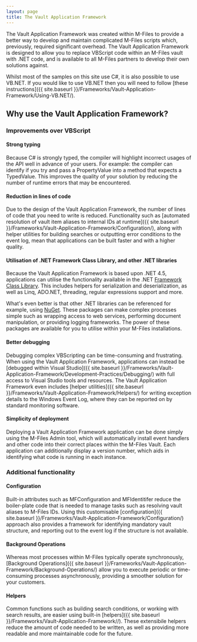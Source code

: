 ```yaml
---
layout: page
title: The Vault Application Framework
---
```


The Vault Application Framework was created within M-Files to provide a better way to develop and maintain complicated M-Files scripts which, previously, required significant overhead.  The Vault Application Framework is designed to allow you to replace VBScript code within an M-Files vault with .NET code, and is available to all M-Files partners to develop their own solutions against.

Whilst most of the samples on this site use C#, it is also possible to use VB.NET.  If you would like to use VB.NET then you will need to follow [these instructions]({{ site.baseurl }}/Frameworks/Vault-Application-Framework/Using-VB.NET/).

## Why use the Vault Application Framework?

### Improvements over VBScript

#### Strong typing

Because C# is strongly typed, the compiler will highlight incorrect usages of the API well in advance of your users.  For example: the compiler can identify if you try and pass a PropertyValue into a method that expects a TypedValue.  This improves the quality of your solution by reducing the number of runtime errors that may be encountered.

#### Reduction in lines of code

Due to the design of the Vault Application Framework, the number of lines of code that you need to write is reduced.  Functionality such as [automated resolution of vault item aliases to internal IDs at runtime]({{ site.baseurl }}/Frameworks/Vault-Application-Framework/Configuration/), along with helper utilities for building searches or outputting error conditions to the event log, mean that applications can be built faster and with a higher quality.

#### Utilisation of .NET Framework Class Library, and other .NET libraries

Because the Vault Application Framework is based upon .NET 4.5, applications can utilise the functionality available in the .NET [Framework Class Library](https://msdn.microsoft.com/en-us/library/gg145045.aspx).  This includes helpers for serialization and deserialization, as well as Linq, ADO.NET, threading, regular expressions support and more.

What's even better is that other .NET libraries can be referenced for example, using [NuGet](https://www.nuget.org/).  These packages can make complex processes simple such as wrapping access to web services, performing document manipulation, or providing logging frameworks.  The power of these packages are available for you to utilise within your M-Files installations.

#### Better debugging

Debugging complex VBScripting can be time-consuming and frustrating.  When using the Vault Application Framework, applications can instead be [debugged within Visual Studio]({{ site.baseurl }}/Frameworks/Vault-Application-Framework/Development-Practices/Debugging/) with full access to Visual Studio tools and resources.  The Vault Application Framework even includes [helper utilities]({{ site.baseurl }}/Frameworks/Vault-Application-Framework/Helpers/) for writing exception details to the Windows Event Log, where they can be reported on by standard monitoring software.

#### Simplicity of deployment

Deploying a Vault Application Framework application can be done simply using the M-Files Admin tool, which will automatically install event handlers and other code into their correct places within the M-Files Vault.  Each application can additionally display a version number, which aids in identifying what code is running in each instance.

### Additional functionality

#### Configuration

Built-in attributes such as MFConfiguration and MFIdentitifer reduce the boiler-plate code that is needed to manage tasks such as resolving vault aliases to M-Files IDs.  Using this customisable [configuration]({{ site.baseurl }}/Frameworks/Vault-Application-Framework/Configuration/) approach also provides a framework for identifying mandatory vault structure, and reporting out to the event log if the structure is not available.

#### Background Operations

Whereas most processes within M-Files typically operate synchronously, [Background Operations]({{ site.baseurl }}/Frameworks/Vault-Application-Framework/Background-Operations/) allow you to execute periodic or time-consuming processes asynchronously, providing a smoother solution for your customers.

#### Helpers

Common functions such as building search conditions, or working with search results, are easier using built-in [helpers]({{ site.baseurl }}/Frameworks/Vault-Application-Framework//).  These extensibile helpers reduce the amount of code needed to be written, as well as providing more readable and more maintainable code for the future.
